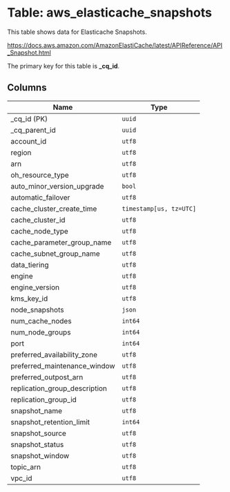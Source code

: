 # Table: aws_elasticache_snapshots

This table shows data for Elasticache Snapshots.

https://docs.aws.amazon.com/AmazonElastiCache/latest/APIReference/API_Snapshot.html

The primary key for this table is **_cq_id**.

## Columns

| Name          | Type          |
| ------------- | ------------- |
|_cq_id (PK)|`uuid`|
|_cq_parent_id|`uuid`|
|account_id|`utf8`|
|region|`utf8`|
|arn|`utf8`|
|oh_resource_type|`utf8`|
|auto_minor_version_upgrade|`bool`|
|automatic_failover|`utf8`|
|cache_cluster_create_time|`timestamp[us, tz=UTC]`|
|cache_cluster_id|`utf8`|
|cache_node_type|`utf8`|
|cache_parameter_group_name|`utf8`|
|cache_subnet_group_name|`utf8`|
|data_tiering|`utf8`|
|engine|`utf8`|
|engine_version|`utf8`|
|kms_key_id|`utf8`|
|node_snapshots|`json`|
|num_cache_nodes|`int64`|
|num_node_groups|`int64`|
|port|`int64`|
|preferred_availability_zone|`utf8`|
|preferred_maintenance_window|`utf8`|
|preferred_outpost_arn|`utf8`|
|replication_group_description|`utf8`|
|replication_group_id|`utf8`|
|snapshot_name|`utf8`|
|snapshot_retention_limit|`int64`|
|snapshot_source|`utf8`|
|snapshot_status|`utf8`|
|snapshot_window|`utf8`|
|topic_arn|`utf8`|
|vpc_id|`utf8`|